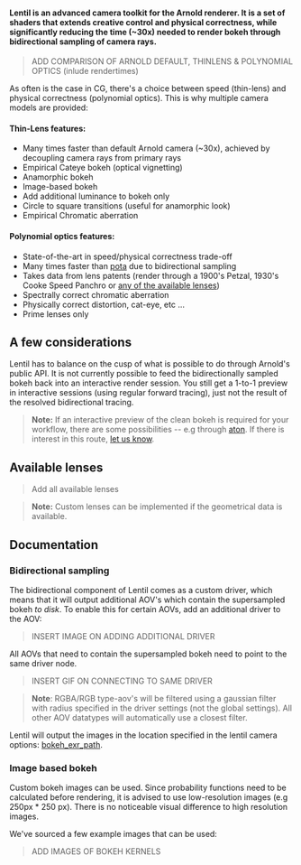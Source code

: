 #### Lentil is an advanced camera toolkit for the Arnold renderer. It is a set of shaders that extends creative control and physical correctness, while significantly reducing the time (~30x) needed to render bokeh through bidirectional sampling of camera rays.

> ADD COMPARISON OF ARNOLD DEFAULT, THINLENS & POLYNOMIAL OPTICS (inlude rendertimes)

As often is the case in CG, there's a choice between speed (thin-lens) and physical correctness (polynomial optics). This is why multiple camera models are provided:

#### Thin-Lens features:

- Many times faster than default Arnold camera (~30x), achieved by decoupling camera rays from primary rays
- Empirical Cateye bokeh (optical vignetting)
- Anamorphic bokeh
- Image-based bokeh
- Add additional luminance to bokeh only
- Circle to square transitions (useful for anamorphic look)
- Empirical Chromatic aberration

#### Polynomial optics features:

- State-of-the-art in speed/physical correctness trade-off
- Many times faster than [pota]() due to bidirectional sampling
- Takes data from lens patents (render through a 1900's Petzal, 1930's Cooke Speed Panchro or [any of the available lenses]())
- Spectrally correct chromatic aberration
- Physically correct distortion, cat-eye, etc ...
- Prime lenses only



## A few considerations

Lentil has to balance on the cusp of what is possible to do through Arnold's public API. It is not currently possible to feed the bidirectionally sampled bokeh back into an interactive render session. You still get a 1-to-1 preview in interactive sessions (using regular forward tracing), just not the result of the resolved bidirectional tracing.

> **Note:** If an interactive preview of the clean bokeh is required for your workflow, there are some possibilities -- e.g through [aton](). If there is interest in this route, [let us know]().

## Available lenses

> Add all available lenses

> **Note:** Custom lenses can be implemented if the geometrical data is available.

## Documentation

### Bidirectional sampling
The bidirectional component of Lentil comes as a custom driver, which means that it will output additional AOV's which contain the supersampled bokeh *to disk*. To enable this for certain AOVs, add an additional driver to the AOV:

> INSERT IMAGE ON ADDING ADDITIONAL DRIVER

All AOVs that need to contain the supersampled bokeh need to point to the same driver node.

> INSERT GIF ON CONNECTING TO SAME DRIVER

> **Note**: RGBA/RGB type-aov's will be filtered using a gaussian filter with radius specified in the driver settings (not the global settings). All other AOV datatypes will automatically use a closest filter.

Lentil will output the images in the location specified in the lentil camera options: [bokeh_exr_path]().

### Image based bokeh

Custom bokeh images can be used. Since probability functions need to be calculated before rendering, it is advised to use low-resolution images (e.g 250px * 250 px). There is no noticeable visual difference to high resolution images.

We've sourced a few example images that can be used:

> ADD IMAGES OF BOKEH KERNELS
